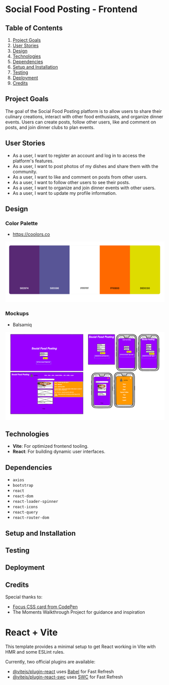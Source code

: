 # Social Food Posting - Frontend

## Table of Contents

1.  [Project Goals](#project-goals)
2.  [User Stories](#user-stories)
3.  [Design](#design)
4.  [Technologies](#technologies)
5.  [Dependencies](#dependencies)
6.  [Setup and Installation](#setup-and-installation)
7.  [Testing](#testing)
8.  [Deployment](#deployment)
9.  [Credits](#credits)

## Project Goals

The goal of the Social Food Posting platform is to allow users to share their culinary creations, interact with other food enthusiasts, and organize dinner events. Users can create posts, follow other users, like and comment on posts, and join dinner clubs to plan events.

## User Stories

- As a user, I want to register an account and log in to access the platform's features.
- As a user, I want to post photos of my dishes and share them with the community.
- As a user, I want to like and comment on posts from other users.
- As a user, I want to follow other users to see their posts.
- As a user, I want to organize and join dinner events with other users.
- As a user, I want to update my profile information.

## Design

### Color Palette

- https://coolors.co

![Coolors](<readmecontent/images/Screenshot 2024-04-19 144803.png>)

### Mockups

- Balsamiq

![Mockup](<readmecontent/images/Screenshot 2024-04-19 144513.png>)

## Technologies

- **Vite**: For optimized frontend tooling.
- **React**: For building dynamic user interfaces.

## Dependencies

- `axios`
- `bootstrap`
- `react`
- `react-dom`
- `react-loader-spinner`
- `react-icons`
- `react-query`
- `react-router-dom`

## Setup and Installation

## Testing

## Deployment

## Credits

Special thanks to:

- [Focus CSS card from CodePen](https://codepen.io/utilitybend/pen/bGvjLba)
- The Moments Walkthrough Project for guidance and inspiration

# React + Vite

This template provides a minimal setup to get React working in Vite with HMR and some ESLint rules.

Currently, two official plugins are available:

- [@vitejs/plugin-react](https://github.com/vitejs/vite-plugin-react/blob/main/packages/plugin-react/README.md) uses [Babel](https://babeljs.io/) for Fast Refresh
- [@vitejs/plugin-react-swc](https://github.com/vitejs/vite-plugin-react-swc) uses [SWC](https://swc.rs/) for Fast Refresh
